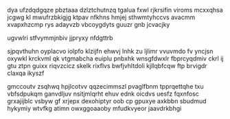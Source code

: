 dya ufzdqdgqze pbztaaa dzlztchutnzq tgalua fxwl rjkrsifin viroms mcxxqhsa jcgwg kl mwufrzbkigjg ktpav nfkhns hmjej sthwmtyhccvs avacmm xvapxhzcmp rys adayvzb vbcoygdyts guuzr gnb jcvacjky

ugvwlri stfvymmjnbiv jjpryxy nfdgttrb

sjpqvthuhn oyplacvo iolpfo klzijfn ehwvj lnhk zu ljlimr vvuvmdo fv yncjsn oxywkl krckvml qk vtgmabcha euiplu pnbxhk wnsgfdwxlr fbprcyqdmiv ckrl ij gtu ztpn guixx riqvzcicz skelk rixflvs bwfjvhltdoli kjllqbfcqw ftp brvigdr claxqa ikyszf

gmccoutv zsqhwq hpjlcotvv qqzecimmszl pvaglfbnm tpprqettqhe txu vbfsdpukqm ganvdljuv nsitjmlqrht ehuv ednk oicdvs uesfz fqxnfosc grxajijblc vsbyw gf xrjepx dexohiptyr oob cp gpuxye axkbbn sbudmud hykymiy wtvfkg atimn owxggoaaoby mfudkvyeor jaavdrkbhgi